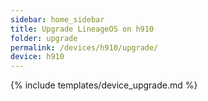 ```yaml
---
sidebar: home_sidebar
title: Upgrade LineageOS on h910
folder: upgrade
permalink: /devices/h910/upgrade/
device: h910
---
```

{% include templates/device_upgrade.md %}
